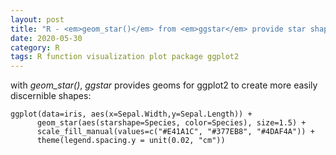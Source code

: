 ```yaml
---
layout: post
title: "R - <em>geom_star()</em> from <em>ggstar</em> provide star shapes for ggplot2"
date: 2020-05-30
category: R
tags: R function visualization plot package ggplot2
---
```


with <em>geom_star()</em>, <em>ggstar</em> provides geoms for ggplot2 to create more easily discernible shapes:



```
ggplot(data=iris, aes(x=Sepal.Width,y=Sepal.Length)) + 
      geom_star(aes(starshape=Species, color=Species), size=1.5) +
      scale_fill_manual(values=c("#E41A1C", "#377EB8", "#4DAF4A")) +
      theme(legend.spacing.y = unit(0.02, "cm"))
```
